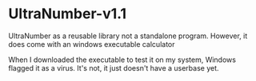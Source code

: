 # UltraNumber-v1.1
UltraNumber as a reusable library not a standalone program. However, it does come with an windows executable calculator

When I downloaded the executable to test it on my system, Windows flagged it as a virus. It's not, it just doesn't have a userbase yet.
